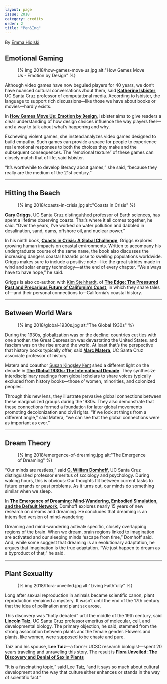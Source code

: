 ```yaml
---
layout: page
issue: 2018
category: credits
order: 2
title: "Pen&Inq"
---
```


By [Emma Hiolski](https://www.emmahiolski.com/)

## Emotional Gaming

<figure>
{% img 2018/how-games-move-us.jpg alt:"How Games Move Us - Emotion by Design" %}
</figure>

Although video games have now beguiled players for 40 years, we don’t have nuanced cultural conversations about them, said [**Katherine Isbister**](https://www.soe.ucsc.edu/people/kisbister), UC Santa Cruz professor of computational media. According to Isbister, the language to support rich discussions—like those we have about books or movies—hardly exists.

In [**How Games Move Us: Emotion by Design**](https://www.amazon.com/How-Games-Move-Us-Thinking/dp/0262034263/ref=sr_1_1?ie=UTF8&qid=1470993317&sr=8-1&keywords=how+games+move+us), Isbister aims to give readers a clear understanding of how design choices influence the way players feel—and a way to talk about what’s happening and why.

Eschewing violent games, she instead analyzes video games designed to build empathy. Such games can provide a space for people to experience real emotional responses to both the choices they make and the subsequent consequences. The “emotional texture” of these games can closely match that of life, said Isbister.

“It’s worthwhile to develop literacy about games,” she said, “because they really are the medium of the 21st century.”


****

## Hitting the Beach

<figure>
{% img 2018/coasts-in-crisis.jpg alt:"Coasts in Crisis" %}
</figure>

[**Gary Griggs**](https://eps.ucsc.edu/faculty/Profiles/singleton.php?&singleton=true&cruz_id=griggs), UC Santa Cruz distinguished professor of Earth sciences, has spent a lifetime observing coasts. That’s where it all comes together, he said. “Over the years, I’ve worked on water pollution and dabbled in desalination, sand, dams, offshore oil, and nuclear power.”

In his ninth book, [**Coasts in Crisis: A Global Challenge**](https://www.ucpress.edu/book.php?isbn=9780520293625), Griggs explores growing human impacts on coastal environments. Written to accompany his undergraduate course of the same name, the book also discusses the increasing dangers coastal hazards pose to swelling populations worldwide. Griggs makes sure to include a positive note—like the great strides made in wind and solar energy technology—at the end of every chapter. “We always have to have hope,” he said.

Griggs is also co-author, with [Kim Steinhardt](http://law.scu.edu/faculty/profile/steinhardt-kim/), of [**The Edge: The Pressured Past and Precarious Future of California’s Coast**](https://books.google.com/books/about/The_Edge.html?id=zF6ZAQAACAAJ), in which they share tales of—and their personal connections to—California’s coastal history.

****

## Between World Wars

<figure>
{% img 2018/global-1930s.jpg alt:"The Global 1930s" %}
</figure>

During the 1930s, globalization was on the decline: countries cut ties with one another, the Great Depression was devastating the United States, and fascism was on the rise around the world. At least that’s the perspective that history books typically offer, said [**Marc Matera**](https://history.ucsc.edu/faculty/profiles/singleton.php?&singleton=true&cruz_id=mmatera), UC Santa Cruz associate professor of history.

Matera and coauthor [Susan Kingsley Kent](https://www.colorado.edu/history/susan-kent) shed a different light on the decade in [**The Global 1930s: The International Decade**](https://www.routledge.com/The-Global-1930s-The-international-decade/Kent-Matera/p/book/9780415738316). They synthesize interdisciplinary readings from global scholars to share voices typically excluded from history books—those of women, minorities, and colonized peoples.

Through this new lens, they illustrate pervasive global connections between these marginalized groups during the 1930s. They also demonstrate that these connections formed a foundation for later global movements promoting decolonization and civil rights. “If we look at things from a different angle,” said Matera, “we can see that the global connections were as important as ever.”

****

## Dream Theory

<figure>
{% img 2018/emergence-of-dreaming.jpg alt:"The Emergence of Dreaming" %}
</figure>

“Our minds are restless,” said [**G. William Domhoff**](https://sociology.ucsc.edu/faculty/singleton.php?&singleton=true&cruz_id=domhoff), UC Santa Cruz distinguished professor emeritus of sociology and psychology. During waking hours, this is obvious: Our thoughts flit between current tasks to future errands or past problems. As it turns out, our minds do something similar when we sleep.

In [**The Emergence of Dreaming: Mind-Wandering, Embodied Simulation, and the Default Network**](http://www2.ucsc.edu/dreams/The_Emergence_of_Dreaming/), Domhoff explores nearly 15 years of new research on dreams and dreaming. He concludes that dreaming is an intensified version of mind-wandering.

Dreaming and mind-wandering activate specific, closely overlapping regions of the brain. When we dream, brain regions linked to imagination are activated and our sleeping minds “escape from time,” Domhoff said. And, while some suggest that dreaming is an evolutionary adaptation, he argues that imagination is the true adaptation. “We just happen to dream as a byproduct of that,” he said.

****

## Plant Sexuality

<figure>
{% img 2018/flora-unveiled.jpg alt:"Living Faithfully" %}
</figure>
Long after sexual reproduction in animals became scientific canon, plant reproduction remained a mystery. It wasn’t until the end of the 17th century that the idea of pollination and plant sex arose.

This discovery was “hotly debated” until the middle of the 19th century, said [**Lincoln Taiz**](https://mcd.ucsc.edu/faculty/taiz.html), UC Santa Cruz professor emeritus of molecular, cell, and developmental biology. The primary objection, he said, stemmed from the strong association between plants and the female gender. Flowers and plants, like women, were supposed to be chaste and pure.

Taiz and his spouse, **Lee Taiz**—a former UCSC research biologist—spent 20 years traveling and unraveling this story. The result is [**Flora Unveiled: The Discovery and Denial of Sex in Plants**](https://global.oup.com/academic/product/flora-unveiled-9780190490263?cc=us&lang=en&).

“It is a fascinating topic,” said Lee Taiz, “and it says so much about cultural development and the way that culture either enhances or stands in the way of scientific fact.”
